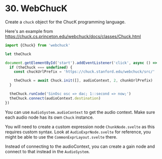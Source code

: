 # 30. WebChucK

Create a `chuck` object for the ChucK programming language.

Here's an example from <https://chuck.cs.princeton.edu/webchuck/docs/classes/Chuck.html>

```ts
import {Chuck} from 'webchuck'

let theChuck

document.getElementById('start').addEventListener('click', async () => {
  if (theChuck === undefined) {
    const chuckUrlPrefix = 'https://chuck.stanford.edu/webchuck/src/'

    theChuck = await Chuck.init([], audioContext, 2, chunkUrlPrefix)
  }

  theChuck.runCode('SinOsc osc => dac; 1::second => now;')
  theChuck.connect(audioContext.destination)
})
```

You can use `AudioSystem.audioContext` to get the audio context. Make sure each audio node has its own `Chuck` instance.

You will need to create a custom expression node `ChunkNode.svelte` as this requires custom syntax. Look at `AudioExprNode.svelte` for reference, you might be able to use the `CommonExprLayout.svelte` there.

Instead of connecting to the audioContext, you can create a gain node and connect to that instead in the `AudioSystem`.
